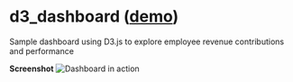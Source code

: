 # d3_dashboard ([demo](http://mandyyeung.github.io/d3_dashboard))

Sample dashboard using D3.js to explore employee revenue contributions and performance<br>

**Screenshot**
![Dashboard in action](http://i.imgur.com/8ftVNcf.png)
